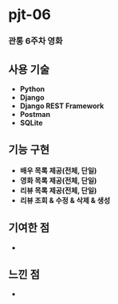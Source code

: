 # pjt-06
### **관통 6주차 영화**

## 사용 기술
- **Python**
- **Django**
- **Django REST Framework**
- **Postman**
- **SQLite**

## 기능 구현
- **배우 목록 제공(전체, 단일)**
- **영화 목록 제공(전체, 단일)**
- **리뷰 목록 제공(전체, 단일)**
- **리뷰 조회 & 수정 & 삭제 & 생성**

## 기여한 점
-


## 느낀 점
- 